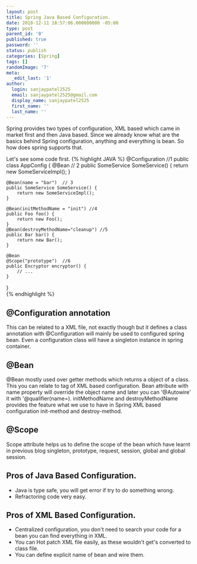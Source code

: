 ```yaml
---
layout: post
title: Spring Java Based Configuration.
date: 2018-12-11 18:57:06.000000000 -05:00
type: post
parent_id: '0'
published: true
password: ''
status: publish
categories: [Spring]
tags: []
randomImage: '7'
meta:
  _edit_last: '1'
author:
  login: sanjaypatel2525
  email: sanjaypatel2525@gmail.com
  display_name: sanjaypatel2525
  first_name: ''
  last_name: ''
---
```

Spring provides two types of configuration, XML based which came in market first and then Java based. Since we already know what are the basics behind Spring configuration, anything and everything is bean. So how does spring supports that.

Let's see some code first. 
{% highlight JAVA %}
@Configuration //1
public class AppConfig {
    @Bean  // 2
    public SomeService SomeService() {
        return new SomeServiceImpl();
    }

    @Bean(name = "bar")  // 3
    public SomeService SomeService() {
        return new SomeServiceImpl();
    }

    @Bean(initMethodName = "init") //4
    public Foo foo() {
        return new Foo();
    }
    @Bean(destroyMethodName="cleanup") //5
    public Bar bar() {
        return new Bar();
    }

    @Bean
    @Scope("prototype")  //6
    public Encryptor encryptor() {
        // ...
    }

}    
{% endhighlight %}

## @Configuration annotation
This can be related to a XML file, not exactly though but it defines a class annotation with @Configuration will mainly be used to configured spring bean. Even a configuration class will have a singleton instance in spring container.

## @Bean
@Bean mostly used over getter methods which returns a object of a class. This you can relate to <bean/> tag of XML based configuration.  Bean attribute with name property will override the object name and later you can '@Autowire' it with '@qualifier(name=). initMethodName and destroyMethodName provides the feature what we use to have in Spring XML based configuration init-method and destroy-method.

## @Scope
Scope attribute helps us to define the scope of the bean which have learnt in previous blog singleton, prototype, request, session, global and global session.

## Pros of Java Based Configuration. 
* Java is type safe, you will get error if try to do something wrong.
* Refractoring code very easy.

## Pros of XML Based Configuration. 
* Centralized configuration, you don't need to search your code for a bean you can find everything in XML.
* You can Hot patch XML file easily, as these wouldn't get's converted to class file.
* You can define explicit name of bean and wire them.